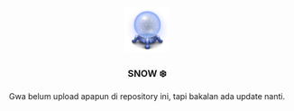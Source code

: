 <div align="center">
  <a href="#images">
    <img src="images/snow.png" alt="Logo" width="80" height="80">
  </a>

  <h3 align="center">SNOW ❄️</h3>

<p align="center">
    Gwa belum upload apapun di repository ini, tapi bakalan ada update nanti.
    <br />
  </p>
</div>
